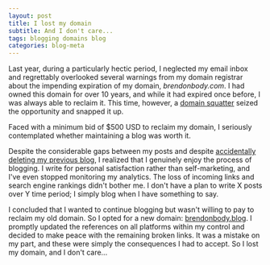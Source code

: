 ```yaml
---
layout: post
title: I lost my domain
subtitle: And I don't care...
tags: blogging domains blog
categories: blog-meta
---
```


Last year, during a particularly hectic period, I neglected my email inbox and regrettably overlooked several warnings from my domain registrar about the impending expiration of my domain, *brendonbody.com*. I had owned this domain for over 10 years, and while it had expired once before, I was always able to reclaim it. This time, however, a [domain squatter](https://www.godaddy.com/resources/skills/what-is-domain-squatting-and-what-can-you-do-about-it) seized the opportunity and snapped it up.

Faced with a minimum bid of $500 USD to reclaim my domain, I seriously contemplated whether maintaining a blog was worth it.

Despite the considerable gaps between my posts and despite [accidentally deleting my previous blog]({{site.baseurl}}/2016/02/21/hello-world-again/), I realized that I genuinely enjoy the process of blogging. I write for personal satisfaction rather than self-marketing, and I've even stopped monitoring my analytics. The loss of incoming links and search engine rankings didn't bother me. I don't have a plan to write X posts over Y time period; I simply blog when I have something to say.

I concluded that I wanted to continue blogging but wasn't willing to pay to reclaim my old domain. So I opted for a new domain: [brendonbody.blog](https://brendonbody.blog/). I promptly updated the references on all platforms within my control and decided to make peace with the remaining broken links. It was a mistake on my part, and these were simply the consequences I had to accept. So I lost my domain, and I don't care...
